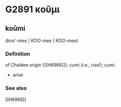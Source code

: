 # G2891 κοῦμι

## koûmi

_(koo'-mee | KOO-mee | KOO-mee)_

### Definition

of Chaldee origin ([[H6966]]); cumi (i.e., rise!); cumi.

- arise

### See also

[[H6966]]

